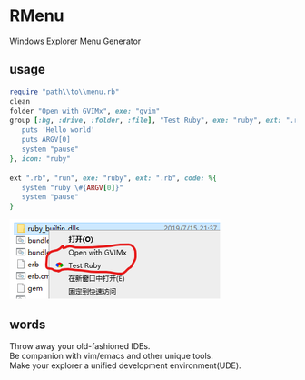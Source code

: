 # RMenu
Windows Explorer Menu Generator


## usage
```ruby
require "path\\to\\menu.rb"
clean
folder "Open with GVIMx", exe: "gvim"
group [:bg, :drive, :folder, :file], "Test Ruby", exe: "ruby", ext: ".rb", code: %{
   puts 'Hello world'
   puts ARGV[0]
   system "pause"
}, icon: "ruby"

ext ".rb", "run", exe: "ruby", ext: ".rb", code: %{
   system "ruby \#{ARGV[0]}"
   system "pause"
} 
```

![test.png](test.png)

## words

Throw away your old-fashioned IDEs.    
Be companion with vim/emacs and other unique tools.    
Make your explorer a unified development environment(UDE).    
